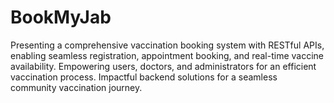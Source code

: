 # BookMyJab
Presenting a comprehensive vaccination booking system with RESTful APIs, enabling seamless registration, appointment booking, and real-time vaccine availability. Empowering users, doctors, and administrators for an efficient vaccination process. Impactful backend solutions for a seamless community vaccination journey.
